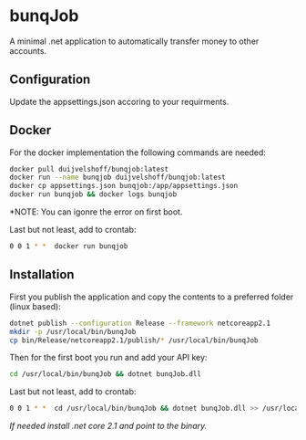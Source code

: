 # bunqJob

A minimal .net application to automatically transfer money to other accounts.

## Configuration

Update the appsettings.json accoring to your requirments.

## Docker

For the docker implementation the following commands are needed:

```bash
docker pull duijvelshoff/bunqjob:latest
docker run --name bunqjob duijvelshoff/bunqjob:latest
docker cp appsettings.json bunqjob:/app/appsettings.json
docker run bunqjob && docker logs bunqjob
```

*NOTE: You can igonre the error on first boot.

Last but not least, add to crontab:
```bash
0 0 1 * *  docker run bunqjob
```

## Installation

First you publish the application and copy the contents to a preferred folder (linux based):

```bash
dotnet publish --configuration Release --framework netcoreapp2.1
mkdir -p /usr/local/bin/bunqJob
cp bin/Release/netcoreapp2.1/publish/* /usr/local/bin/bunqJob
```

Then for the first boot you run and add your API key:
```bash
cd /usr/local/bin/bunqJob && dotnet bunqJob.dll
```

Last but not least, add to crontab:
```bash
0 0 1 * *  cd /usr/local/bin/bunqJob && dotnet bunqJob.dll >> /usr/local/bin/bunqJob/bunqJob.log
```

_If needed install .net core 2.1 and point to the binary._
